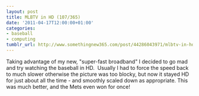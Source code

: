 ```yaml
---
layout: post
title: MLBTV in HD (107/365)
date: '2011-04-17T12:00:00+01:00'
categories:
- baseball
- computing
tumblr_url: http://www.somethingnew365.com/post/44286043971/mlbtv-in-hd-107365
---
```

Taking advantage of my new, "super-fast broadband" I decided to go mad and try watching the baseball in HD. 
Usually I had to force the speed back to much slower otherwise the picture was too blocky, but now it stayed HD for just about all the time - and smoothly scaled down as appropriate.
This was much better, and the Mets even won for once!
